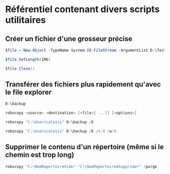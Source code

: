 # Référentiel contenant divers scripts utilitaires

## Créer un fichier d'une grosseur précise

``` ps1
$file = New-Object -TypeName System.IO.FileStream -ArgumentList D:\TestFile.txt,Create,ReadWrite

$file.SetLength(1Mb)

$file.Close()
```

## Transférer des fichiers plus rapidement qu'avec le file explorer

``` ps1
D:\backup

robocopy <source> <destination> [<file>[ ...]] [<options>]

robocopy "C:\Users\alexis" D:\backup /E

robocopy "C:\Users\alexis" D:\backup /E /r:0 /w:0
```

## Supprimer le contenu d'un répertoire (même si le chemin est trop long)

``` ps1
robocopy "C:\NomRepertoireVide" "C:\NomRepertoireASupprimer" /purge
```
